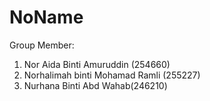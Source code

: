# NoName

Group Member:
1. Nor Aida Binti Amuruddin (254660)
2. Norhalimah binti Mohamad Ramli (255227)
3. Nurhana Binti Abd Wahab(246210)
